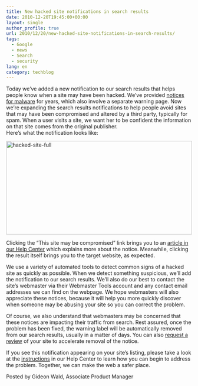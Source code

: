 ```yaml
---
title: New hacked site notifications in search results
date: 2010-12-20T19:45:00+00:00
layout: single
author_profile: true
url: 2010/12/20/new-hacked-site-notifications-in-search-results/
tags:
  - Google
  - news
  - Search
  - security
lang: en
category: techblog
---
```

Today we’ve added a new notification to our search results that helps people know when a site may have been hacked. We’ve provided [notices for malware](http://www.google.com/support/websearch/bin/answer.py?hl=en&answer=45449) for years, which also involve a separate warning page. Now we’re expanding the search results notifications to help people avoid sites that may have been compromised and altered by a third party, typically for spam. When a user visits a site, we want her to be confident the information on that site comes from the original publisher.  
Here’s what the notification looks like:

[<img title="hacked-site-full" border="0" alt="hacked-site-full" src="http://lh6.ggpht.com/_vaUVXcmC3OI/TQ-rShyMe-I/AAAAAAAADg8/z7uOQ_B40W4/hacked-site-full_thumb%5B1%5D.png?imgmax=800" width="504" height="253" />](http://lh3.ggpht.com/_vaUVXcmC3OI/TQ-rOkQBh0I/AAAAAAAADg4/MgbsUOskgfc/s1600-h/hacked-site-full%5B3%5D.png)

Clicking the “This site may be compromised” link brings you to an [article in our Help Center](http://www.google.com/support/websearch/bin/answer.py?answer=190597) which explains more about the notice. Meanwhile, clicking the result itself brings you to the target website, as expected.

We use a variety of automated tools to detect common signs of a hacked site as quickly as possible. When we detect something suspicious, we’ll add the notification to our search results. We’ll also do our best to contact the site’s webmaster via their Webmaster Tools account and any contact email addresses we can find on the webpage. We hope webmasters will also appreciate these notices, because it will help you more quickly discover when someone may be abusing your site so you can correct the problem.

Of course, we also understand that webmasters may be concerned that these notices are impacting their traffic from search. Rest assured, once the problem has been fixed, the warning label will be automatically removed from our search results, usually in a matter of days. You can also [request a review](http://www.google.com/support/webmasters/bin/answer.py?answer=163634) of your site to accelerate removal of the notice.

If you see this notification appearing on your site’s listing, please take a look at the [instructions](http://www.google.com/support/websearch/bin/answer.py?answer=190597) in our Help Center to learn how you can begin to address the problem. Together, we can make the web a safer place.

Posted by Gideon Wald, Associate Product Manager